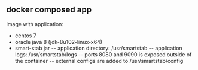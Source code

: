 ## docker composed app

Image with application:
- centos 7
- oracle java 8 (jdk-8u102-linux-x64)
- smart-stab jar 
	-- application directory: /usr/smartstab
	-- application logs: /usr/smartstab/logs
    -- ports 8080 and 9090 is exposed outside of the container
    -- external configs are added to /usr/smartstab/config

